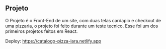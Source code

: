 ## Projeto

O Projeto é o Front-End de um site, com duas telas cardapio e checkout de uma pizzaria, o projeto foi feito durante um teste tecnico.
Esse foi um dos primeiros projetos feitos em React.

Deploy: https://catalogo-pizza-iara.netlify.app

